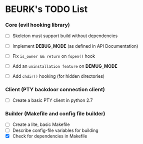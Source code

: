 BEURK's TODO List
=================

### Core (evil hooking library)
- [ ] Skeleton must support build without dependencies
- [ ] Implement **DEBUG_MODE** (as defined in API Documentation)
- [ ] Fix `is_owner && return` on `fopen()` hook
- [ ] Add an `uninstallation feature` on **DEMUG_MODE**
- [ ] Add `chdir()` hooking (for hidden directories)


### Client (PTY backdoor connection client)
- [ ] Create a basic PTY client in python 2.7


### Builder (Makefile and config file builder)
- [ ] Create a lite, basic Makefile
- [ ] Describe config-file variables for building
- [x] Check for dependencies in Makefile
